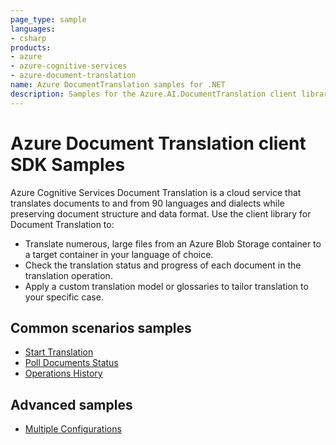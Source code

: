 ```yaml
---
page_type: sample
languages:
- csharp
products:
- azure
- azure-cognitive-services
- azure-document-translation
name: Azure DocumentTranslation samples for .NET
description: Samples for the Azure.AI.DocumentTranslation client library
---
```


# Azure Document Translation client SDK Samples
Azure Cognitive Services Document Translation is a cloud service that translates documents to and from 90 languages and dialects while preserving document structure and data format. Use the client library for Document Translation to:

* Translate numerous, large files from an Azure Blob Storage container to a target container in your language of choice.
* Check the translation status and progress of each document in the translation operation.
* Apply a custom translation model or glossaries to tailor translation to your specific case.

## Common scenarios samples
- [Start Translation](https://github.com/Azure/azure-sdk-for-net/blob/master/sdk/documenttranslation/Azure.AI.DocumentTranslation/samples/Sample1_StartTranslation.md)
- [Poll Documents Status](https://github.com/Azure/azure-sdk-for-net/blob/master/sdk/documenttranslation/Azure.AI.DocumentTranslation/samples/Sample2_PollIndividualDocuments.md)
- [Operations History](https://github.com/Azure/azure-sdk-for-net/blob/master/sdk/documenttranslation/Azure.AI.DocumentTranslation/samples/Sample3_OperationsHistory.md)

## Advanced samples
- [Multiple Configurations](https://github.com/Azure/azure-sdk-for-net/blob/master/sdk/documenttranslation/Azure.AI.DocumentTranslation/samples/Sample4_MultipleConfigurations.md)

[README]: https://github.com/Azure/azure-sdk-for-net/blob/master/sdk/textanalytics/Azure.AI.TextAnalytics/README.md
